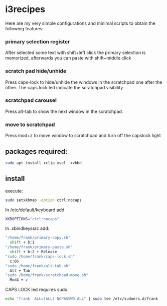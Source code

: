 # i3recipes



Here are my very simple configurations and minimal scripts to obtain the following features:
### primary selection register
  After selected some text with shift+left click the primary selection is memorized, afterwards you can paste with shift+middle click
### scratch pad hide/unhide
 Press caps-lock to hide/unhide the windows in the scratchpad one after the other. The caps lock led indicate the scratchpad visibility
### scratchpad carousel
  Press alt-tab to show the next window in the scratchpad. 
### move to scratchpad
  Press mod+z to move window to scratchpad and turn off the capslock light


## packages required:
```bash
sudo apt install xclip xsel  xvkbd
```

## install

execute:

```bash
sudo setxkbmap -option ctrl:nocaps
```

In /etc/default/keyboard add

```bash
XKBOPTIONS="ctrl:nocaps"
```


In .xbindkeyssrc add:


```bash
"/home/frank/primary-copy.sh"
  shift + b:1
"/home/frank/primary-paste.sh"
  shift + b:2 + Release
"sudo /home/frank/caps-lock.sh"
  c:66
"sudo /home/frank/alt-tab.sh"
  Alt + Tab
"sudo /home/frank/scratchpad-move.sh"
  Mod4 + z
```

CAPS LOCK led requires sudo:

```bash
echo "frank  ALL=(ALL) NOPASSWD:ALL" | sudo tee /etc/sudoers.d/frank
```



